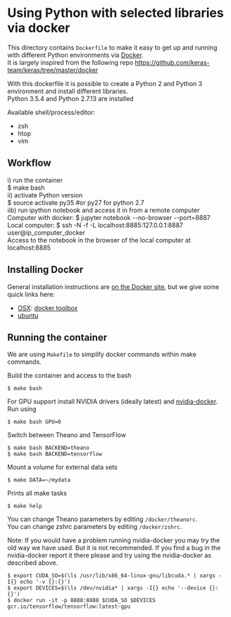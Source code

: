 # Using Python with selected libraries via docker

This directory contains `Dockerfile` to make it easy to get up and running with different Python environments via [Docker](http://www.docker.com/).  
It is largely inspired from the following repo https://github.com/keras-team/keras/tree/master/docker

With this dockerfile it is possible to create a Python 2 and Python 3 environment and install different libraries.   
Python 3.5.4 and Python 2.7.13 are installed

Available shell/process/editor:
 * zsh
 * htop
 * vim

## Workflow

i) run the container  
    $ make bash  
ii) activate Python version  
    $ source activate py35 #or py27 for python 2.7  
iib) run ipython notebook and access it in from a remote computer  
    Computer with docker: $ jupyter notebook --no-browser --port=8887   
    Local computer: $ ssh -N -f -L localhost:8885:127.0.0.1:8887 user@ip_computer_docker  
    Access to the notebook in the browser of the local computer at localhost:8885  


## Installing Docker

General installation instructions are
[on the Docker site](https://docs.docker.com/installation/), but we give some
quick links here:

* [OSX](https://docs.docker.com/installation/mac/): [docker toolbox](https://www.docker.com/toolbox)
* [ubuntu](https://docs.docker.com/installation/ubuntulinux/)

 

## Running the container

We are using `Makefile` to simplify docker commands within make commands.

Build the container and access to the bash

    $ make bash

For GPU support install NVIDIA drivers (ideally latest) and
[nvidia-docker](https://github.com/NVIDIA/nvidia-docker). Run using

    $ make bash GPU=0 

Switch between Theano and TensorFlow

    $ make bash BACKEND=theano
    $ make bash BACKEND=tensorflow

Mount a volume for external data sets

    $ make DATA=~/mydata

Prints all make tasks

    $ make help

You can change Theano parameters by editing `/docker/theanorc`.  
You can change zshrc parameters by editing `/docker/zshrc`.


Note: If you would have a problem running nvidia-docker you may try the old way
we have used. But it is not recommended. If you find a bug in the nvidia-docker report
it there please and try using the nvidia-docker as described above.

    $ export CUDA_SO=$(\ls /usr/lib/x86_64-linux-gnu/libcuda.* | xargs -I{} echo '-v {}:{}')
    $ export DEVICES=$(\ls /dev/nvidia* | xargs -I{} echo '--device {}:{}')
    $ docker run -it -p 8888:8888 $CUDA_SO $DEVICES gcr.io/tensorflow/tensorflow:latest-gpu

